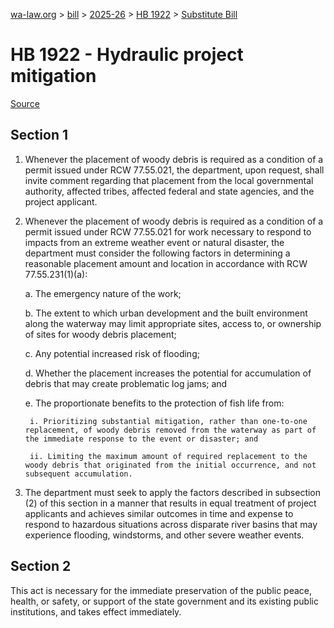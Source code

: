 [wa-law.org](/) > [bill](/bill/) > [2025-26](/bill/2025-26/) > [HB 1922](/bill/2025-26/hb/1922/) > [Substitute Bill](/bill/2025-26/hb/1922/S/)

# HB 1922 - Hydraulic project mitigation

[Source](http://lawfilesext.leg.wa.gov/biennium/2025-26/Pdf/Bills/House%20Bills/1922-S.pdf)

## Section 1
1. Whenever the placement of woody debris is required as a condition of a permit issued under RCW 77.55.021, the department, upon request, shall invite comment regarding that placement from the local governmental authority, affected tribes, affected federal and state agencies, and the project applicant.

2. Whenever the placement of woody debris is required as a condition of a permit issued under RCW 77.55.021 for work necessary to respond to impacts from an extreme weather event or natural disaster, the department must consider the following factors in determining a reasonable placement amount and location in accordance with RCW 77.55.231(1)(a):

    a. The emergency nature of the work;

    b. The extent to which urban development and the built environment along the waterway may limit appropriate sites, access to, or ownership of sites for woody debris placement;

    c. Any potential increased risk of flooding;

    d. Whether the placement increases the potential for accumulation of debris that may create problematic log jams; and

    e. The proportionate benefits to the protection of fish life from:

        i. Prioritizing substantial mitigation, rather than one-to-one replacement, of woody debris removed from the waterway as part of the immediate response to the event or disaster; and

        ii. Limiting the maximum amount of required replacement to the woody debris that originated from the initial occurrence, and not subsequent accumulation.

3. The department must seek to apply the factors described in subsection (2) of this section in a manner that results in equal treatment of project applicants and achieves similar outcomes in time and expense to respond to hazardous situations across disparate river basins that may experience flooding, windstorms, and other severe weather events.

## Section 2
This act is necessary for the immediate preservation of the public peace, health, or safety, or support of the state government and its existing public institutions, and takes effect immediately.
